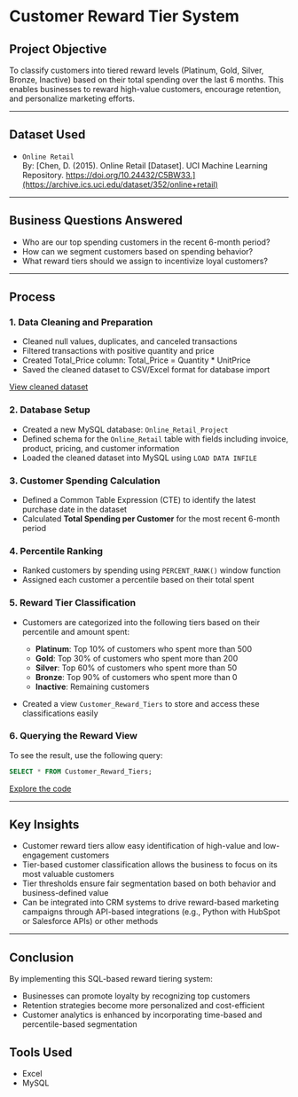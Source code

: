 # Customer Reward Tier System

## Project Objective

To classify customers into tiered reward levels (Platinum, Gold, Silver, Bronze, Inactive) based on their total spending over the last 6 months. This enables businesses to reward high-value customers, encourage retention, and personalize marketing efforts.

---

## Dataset Used
- `Online Retail`  
By: [Chen, D. (2015). Online Retail [Dataset]. UCI Machine Learning Repository. https://doi.org/10.24432/C5BW33.](https://archive.ics.uci.edu/dataset/352/online+retail)
---

## Business Questions Answered
- Who are our top spending customers in the recent 6-month period?
- How can we segment customers based on spending behavior?
- What reward tiers should we assign to incentivize loyal customers?

---

## Process

### 1. Data Cleaning and Preparation
- Cleaned null values, duplicates, and canceled transactions
- Filtered transactions with positive quantity and price
- Created Total_Price column: Total_Price = Quantity * UnitPrice
- Saved the cleaned dataset to CSV/Excel format for database import

[View cleaned dataset](https://github.com/zidvision/Reward-System/blob/main/Data/Online_Retail_Cleaned.zip)

### 2. Database Setup  
- Created a new MySQL database: `Online_Retail_Project`  
- Defined schema for the `Online_Retail` table with fields including invoice, product, pricing, and customer information  
- Loaded the cleaned dataset into MySQL using `LOAD DATA INFILE`

### 3. Customer Spending Calculation  
- Defined a Common Table Expression (CTE) to identify the latest purchase date in the dataset  
- Calculated **Total Spending per Customer** for the most recent 6-month period

### 4. Percentile Ranking  
- Ranked customers by spending using `PERCENT_RANK()` window function  
- Assigned each customer a percentile based on their total spent

### 5. Reward Tier Classification  
- Customers are categorized into the following tiers based on their percentile and amount spent:
  - **Platinum**: Top 10% of customers who spent more than 500  
  - **Gold**: Top 30% of customers who spent more than 200  
  - **Silver**: Top 60% of customers who spent more than 50  
  - **Bronze**: Top 90% of customers who spent more than 0  
  - **Inactive**: Remaining customers

- Created a view `Customer_Reward_Tiers` to store and access these classifications easily

### 6. Querying the Reward View  
To see the result, use the following query:
```sql
SELECT * FROM Customer_Reward_Tiers;
```
[Explore the code](https://github.com/zidvision/Reward-System/blob/main/Code/Customer_Reward_System.sql)

---

## Key Insights  
- Customer reward tiers allow easy identification of high-value and low-engagement customers
- Tier-based customer classification allows the business to focus on its most valuable customers
- Tier thresholds ensure fair segmentation based on both behavior and business-defined value  
- Can be integrated into CRM systems to drive reward-based marketing campaigns through API-based integrations (e.g., Python with HubSpot or Salesforce APIs) or other methods

---

## Conclusion  
By implementing this SQL-based reward tiering system:  
- Businesses can promote loyalty by recognizing top customers  
- Retention strategies become more personalized and cost-efficient  
- Customer analytics is enhanced by incorporating time-based and percentile-based segmentation 

## Tools Used  
- Excel
- MySQL
